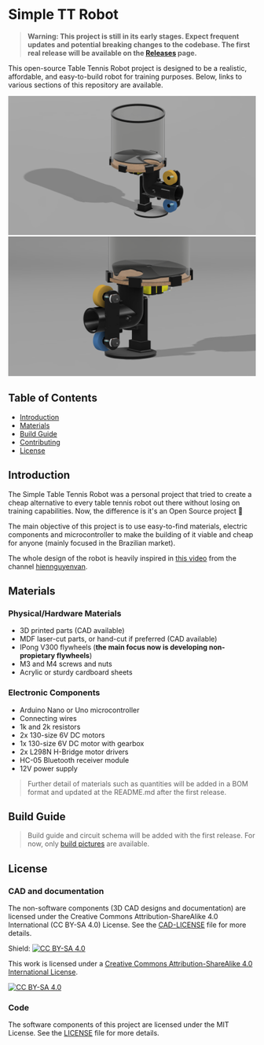 # Simple TT Robot

> **Warning: This project is still in its early stages. Expect frequent updates and potential breaking changes to the codebase. The first real release will be available on the [Releases](https://github.com/pserey/SimpleTTRobot/releases) page.**

This open-source Table Tennis Robot project is designed to be a realistic, affordable, and easy-to-build robot for training purposes. Below, links to various sections of this repository are available.

![robot](assets/robot-main.png)
![robot](assets/close-up.png)

## Table of Contents

- [Introduction](#introduction)
- [Materials](#materials)
- [Build Guide](#build-guide)
- [Contributing](#contributing)
- [License](#license)


## Introduction

The Simple Table Tennis Robot was a personal project that tried to create a cheap alternative to every table tennis robot out there without losing on training capabilities. Now, the difference is it's an Open Source project 🏓

The main objective of this project is to use easy-to-find materials, electric components and microcontroller to make the building of it viable and cheap for anyone (mainly focused in the Brazilian market).

The whole design of the robot is heavily inspired in [this video](https://www.youtube.com/watch?v=-pSiuAdUKP4) from the channel [hiennguyenvan](https://www.youtube.com/@hiennguyenvan9777).

## Materials

### Physical/Hardware Materials
- 3D printed parts (CAD available)
- MDF laser-cut parts, or hand-cut if preferred (CAD available)
- IPong V300 flywheels (**the main focus now is developing non-propietary flywheels**)
- M3 and M4 screws and nuts
- Acrylic or sturdy cardboard sheets

### Electronic Components
- Arduino Nano or Uno microcontroller
- Connecting wires
- 1k and 2k resistors
- 2x 130-size 6V DC motors
- 1x 130-size 6V DC motor with gearbox
- 2x L298N H-Bridge motor drivers
- HC-05 Bluetooth receiver module
- 12V power supply

> Further detail of materials such as quantities will be added in a BOM format and updated at the README.md after the first release.

## Build Guide

> Build guide and circuit schema will be added with the first release. For now, only [build pictures](assets/build) are available.

## License

### CAD and documentation

The non-software components (3D CAD designs and documentation) are licensed under the Creative Commons Attribution-ShareAlike 4.0 International (CC BY-SA 4.0) License. See the [CAD-LICENSE](CAD-LICENSE.md) file for more details.

Shield: [![CC BY-SA 4.0][cc-by-sa-shield]][cc-by-sa]

This work is licensed under a
[Creative Commons Attribution-ShareAlike 4.0 International License][cc-by-sa].

[![CC BY-SA 4.0][cc-by-sa-image]][cc-by-sa]

[cc-by-sa]: http://creativecommons.org/licenses/by-sa/4.0/
[cc-by-sa-image]: https://licensebuttons.net/l/by-sa/4.0/88x31.png
[cc-by-sa-shield]: https://img.shields.io/badge/License-CC%20BY--SA%204.0-lightgrey.svg

### Code

The software components of this project are licensed under the MIT License. See the [LICENSE](LICENSE.md) file for more details.